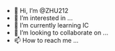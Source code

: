 - 👋 Hi, I’m @ZHU212
- 👀 I’m interested in ...
- 🌱 I’m currently learning IC
- 💞️ I’m looking to collaborate on ...
- 📫 How to reach me ...

<!---
ZHU212/ZHU212 is a ✨ special ✨ repository because its `README.md` (this file) appears on your GitHub profile.
You can click the Preview link to take a look at your changes.
--->
